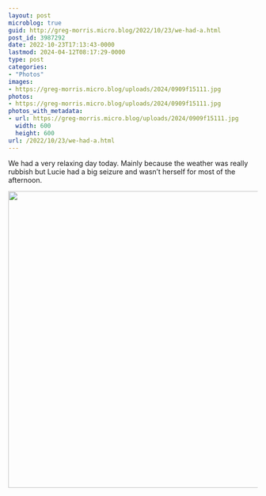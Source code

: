 ```yaml
---
layout: post
microblog: true
guid: http://greg-morris.micro.blog/2022/10/23/we-had-a.html
post_id: 3987292
date: 2022-10-23T17:13:43-0000
lastmod: 2024-04-12T08:17:29-0000
type: post
categories:
- "Photos"
images:
- https://greg-morris.micro.blog/uploads/2024/0909f15111.jpg
photos:
- https://greg-morris.micro.blog/uploads/2024/0909f15111.jpg
photos_with_metadata:
- url: https://greg-morris.micro.blog/uploads/2024/0909f15111.jpg
  width: 600
  height: 600
url: /2022/10/23/we-had-a.html
---
```


<p>We had a very relaxing day today. Mainly because the weather was really rubbish but Lucie had a big seizure and wasn’t herself for most of the afternoon.</p><p><img src="uploads/2024/0909f15111.jpg" alt="" width="600" height="600" /></p>
